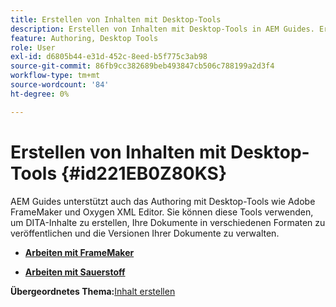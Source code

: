 ```yaml
---
title: Erstellen von Inhalten mit Desktop-Tools
description: Erstellen von Inhalten mit Desktop-Tools in AEM Guides. Erfahren Sie, wie Sie mit Adobe FrameMaker und Oxygen XML Editor DITA-Inhalte erstellen und veröffentlichen können.
feature: Authoring, Desktop Tools
role: User
exl-id: d6805b44-e31d-452c-8eed-b5f775c3ab98
source-git-commit: 86fb9cc382689beb493847cb506c788199a2d3f4
workflow-type: tm+mt
source-wordcount: '84'
ht-degree: 0%

---
```


# Erstellen von Inhalten mit Desktop-Tools {#id221EB0Z80KS}

AEM Guides unterstützt auch das Authoring mit Desktop-Tools wie Adobe FrameMaker und Oxygen XML Editor. Sie können diese Tools verwenden, um DITA-Inhalte zu erstellen, Ihre Dokumente in verschiedenen Formaten zu veröffentlichen und die Versionen Ihrer Dokumente zu verwalten.

- **[Arbeiten mit FrameMaker](author-desktop-framemaker.md)**

- **[Arbeiten mit Sauerstoff](author-desktop-oxygen.md)**


**Übergeordnetes Thema:**&#x200B;[&#x200B; Inhalt erstellen](authoring-content.md)
